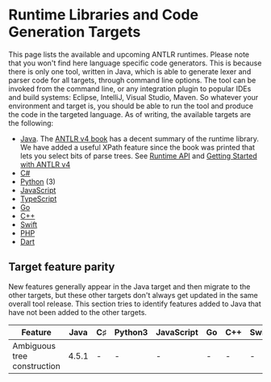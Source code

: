 # Runtime Libraries and Code Generation Targets

This page lists the available and upcoming ANTLR runtimes. Please note that you won't find here language specific code generators. This is because there is only one tool, written in Java, which is able to generate lexer and parser code for all targets, through command line options. The tool can be invoked from the command line, or any integration plugin to popular IDEs and build systems: Eclipse, IntelliJ, Visual Studio, Maven. So whatever your environment and target is, you should be able to run the tool and produce the code in the targeted language. As of writing, the available targets are the following:

* [Java](java-target.md). The [ANTLR v4 book](http://pragprog.com/book/tpantlr2/the-definitive-antlr-4-reference) has a decent summary of the runtime library.  We have added a useful XPath feature since the book was printed that lets you select bits of parse trees. See [Runtime API](http://www.antlr.org/api/Java/index.html) and [Getting Started with ANTLR v4](getting-started.md)
* [C#](csharp-target.md)
* [Python](python-target.md) (3)
* [JavaScript](javascript-target.md)
* [TypeScript](typescript-target.md)
* [Go](go-target.md)
* [C++](cpp-target.md)
* [Swift](swift-target.md)
* [PHP](php-target.md)
* [Dart](dart-target.md)

## Target feature parity

New features generally appear in the Java target and then migrate to the other targets, but these other targets don't always get updated in the same overall tool release. This section tries to identify features added to Java that have not been added to the other targets.

|Feature|Java|C&sharp;|Python3|JavaScript|Go|C++|Swift|PHP|Dart
|---|---|---|---|---|---|---|---|---|---|
|Ambiguous tree construction|4.5.1|-|-|-|-|-|-|-|-|

